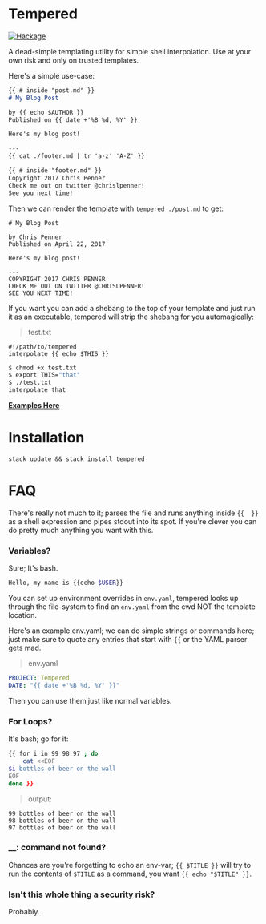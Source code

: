 Tempered
======

[![Hackage](https://img.shields.io/badge/hackage-latest-green.svg)](https://hackage.haskell.org/package/tempered)

A dead-simple templating utility for simple shell interpolation.
Use at your own risk and only on trusted templates.

Here's a simple use-case:

```md
{{ # inside "post.md" }}
# My Blog Post

by {{ echo $AUTHOR }}
Published on {{ date +'%B %d, %Y' }}

Here's my blog post!

---
{{ cat ./footer.md | tr 'a-z' 'A-Z' }}
```

```md
{{ # inside "footer.md" }}
Copyright 2017 Chris Penner
Check me out on twitter @chrislpenner!
See you next time!
```

Then we can render the template with `tempered ./post.md` to get:

```
# My Blog Post

by Chris Penner
Published on April 22, 2017

Here's my blog post!

---
COPYRIGHT 2017 CHRIS PENNER
CHECK ME OUT ON TWITTER @CHRISLPENNER!
SEE YOU NEXT TIME!
```

If you want you can add a shebang to the top of your template and just run it
as an executable, tempered will strip the shebang for you automagically:

> test.txt
```
#!/path/to/tempered
interpolate {{ echo $THIS }}
```

```bash
$ chmod +x test.txt
$ export THIS="that"
$ ./test.txt
interpolate that
```

[**Examples Here**](https://github.com/ChrisPenner/tempered/tree/master/examples)

Installation
============

`stack update && stack install tempered`

FAQ
=====

There's really not much to it; parses the file and runs anything
inside `{{  }}` as a shell expression and pipes stdout into its spot.
If you're clever you can do pretty much anything you want with this.

### Variables?

Sure; It's bash.

```bash
Hello, my name is {{echo $USER}}
```

You can set up environment overrides in `env.yaml`, tempered looks up through
the file-system to find an `env.yaml` from the cwd NOT the template location.

Here's an example env.yaml; we can do simple strings or commands here; just make
sure to quote any entries that start with `{{` or the YAML parser gets mad.

> env.yaml
```yaml
PROJECT: Tempered
DATE: "{{ date +'%B %d, %Y' }}"
```

Then you can use them just like normal variables.

### For Loops? 

It's bash; go for it:
```bash
{{ for i in 99 98 97 ; do
    cat <<EOF
$i bottles of beer on the wall
EOF
done }}
```

> output:
```
99 bottles of beer on the wall
98 bottles of beer on the wall
97 bottles of beer on the wall
```

### \_\_: command not found?

Chances are you're forgetting to echo an env-var;
`{{ $TITLE }}` will try to run the contents of `$TITLE` as a command, you want
`{{ echo "$TITLE" }}`.

### Isn't this whole thing a security risk?

Probably.
